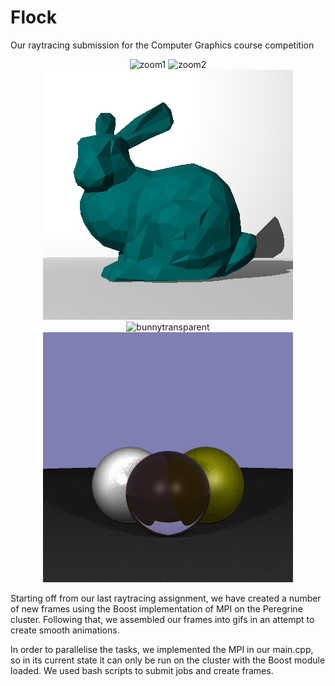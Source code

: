 # Flock
Our raytracing submission for the Computer Graphics course competition

<p align="center">
  <img src="Gifs/zoom1.gif" width="400" title="zoom1">
  <img src="Gifs/zoom2.gif" width="400" title="zoom2">
  <img src="Gifs/bunnynormal.gif" width="400" title="bunnynormal">
  <img src="Gifs/bunnytransparent.gif" width="400" title="bunnytransparent">
  <img src="Gifs/flyover1.gif" width="400" title="flyover1">
 </p>

Starting off from our last raytracing assignment, we have created a number of new frames using the Boost implementation of MPI on the Peregrine cluster. Following that, we assembled our frames into gifs in an attempt to create smooth animations.

In order to parallelise the tasks, we implemented the MPI in our main.cpp, so in its current state it can only be run on the cluster with the Boost module loaded. We used bash scripts to submit jobs and create frames.
